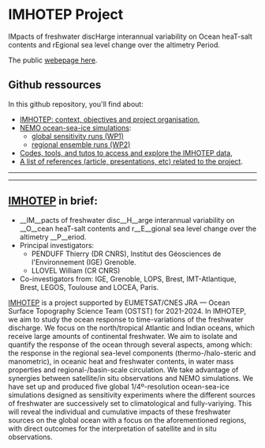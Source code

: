 # IMHOTEP Project
IMpacts of freshwater discHarge interannual variability on Ocean heaT-salt contents and rEgional sea level change over the altimetry Period.

The public [webepage here](https://stephanieleroux.github.io/Project-IMHOTEP/).


## Github ressources

In this github repository, you'll find about:
* [IMHOTEP: context, objectives and project organisation](https://stephanieleroux.github.io/Project-IMHOTEP/), 
* [NEMO ocean-sea-ice simulations]():
  - [global sensitivity runs (WP1)]()
  - [regional ensemble runs (WP2)]()
* [Codes, tools, and tutos to access and explore the IMHOTEP data](),
* [A list of references (article, presentations, etc) related to the project]().

---
---

## [IMHOTEP](https://stephanieleroux.github.io/Project-IMHOTEP/) in brief:
* __IM__pacts of freshwater disc__H__arge interannual variability on __O__cean heaT-salt contents and r__E__gional sea level change over the altimetry __P__eriod.
* Principal investigators: 
    - PENDUFF Thierry (DR CNRS), Institut des Géosciences de l'Environnement (IGE) Grenoble.
    - LLOVEL William (CR CNRS)
* Co-investigators from: IGE, Grenoble, LOPS, Brest,  IMT-Atlantique, Brest,  LEGOS, Toulouse	 and LOCEA, Paris.
 
 [IMHOTEP](https://stephanieleroux.github.io/Project-IMHOTEP/) is a project supported by EUMETSAT/CNES JRA — Ocean Surface Topography Science Team (OSTST)  for 2021-2024. In IMHOTEP, we aim to study the ocean response to time-variations of the  freshwater discharge. We focus on the north/tropical Atlantic and Indian oceans, which receive large amounts of continental freshwater. We aim to isolate and quantify the response of the ocean through several aspects, among which: the response in the regional sea-level components (thermo-/halo-steric and manometric), in oceanic heat and freshwater contents, in water mass properties and regional-/basin-scale circulation.
We  take advantage of synergies between satellite/in situ observations and NEMO simulations. We have  set up and produced  five global 1/4º-resolution ocean-sea-ice simulations designed as sensitivity experiments where the different sources of freshwater are successively set to climatological and fully-variying. This will reveal the individual and cumulative impacts of these freshwater sources on the global ocean with a focus on the aforementioned regions, with direct outcomes for the interpretation of satellite and in situ observations.
